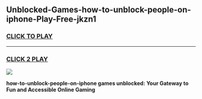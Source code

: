 
## Unblocked-Games-how-to-unblock-people-on-iphone-Play-Free-jkzn1
<h3>
<a href="https://premium76.site?title=how-to-unblock-people-on-iphone&ref=21A">CLICK TO PLAY</a></h3>
<hr>

<h3>
<a href="https://premium76.site?title=how-to-unblock-people-on-iphone&ref=21A">CLICK 2 PLAY</a>
  
</h3>

<a href="https://premium76.site?title=how-to-unblock-people-on-iphone&ref=21A"><img src="https://clearcache.store/games.png"></a>


**how-to-unblock-people-on-iphone games unblocked: Your Gateway to Fun and Accessible Online Gaming**
